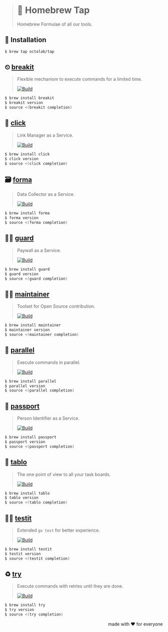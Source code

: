 > # 🤖 Homebrew Tap
>
> Homebrew Formulae of all our tools.

## 🧩 Installation

```bash
$ brew tap octolab/tap
```

## ⏲ [breakit][breakit.promo.page]

> Flexible mechanism to execute commands for a limited time.
>
> [![Build][breakit.build.icon]][breakit.build.page]

```bash
$ brew install breakit
$ breakit version
$ source <(breakit completion)
```

[breakit.build.page]:       https://travis-ci.com/octolab/breakit
[breakit.build.icon]:       https://travis-ci.com/octolab/breakit.svg?branch=master
[breakit.promo.page]:       https://github.com/octolab/breakit

## 🔗 [click][click.promo.page]

> Link Manager as a Service.
>
> [![Build][click.build.icon]][click.build.page]

```bash
$ brew install click
$ click version
$ source <(click completion)
```

[click.build.page]:         https://travis-ci.com/octopot/click
[click.build.icon]:         https://travis-ci.com/octopot/click.svg?branch=master
[click.promo.page]:         https://github.com/octopot/click

## 🗃 [forma][forma.promo.page]

> Data Collector as a Service.
>
> [![Build][forma.build.icon]][forma.build.page]

```bash
$ brew install forma
$ forma version
$ source <(forma completion)
```

[forma.build.page]:         https://travis-ci.com/octopot/forma
[forma.build.icon]:         https://travis-ci.com/octopot/forma.svg?branch=master
[forma.promo.page]:         https://github.com/octopot/forma

## 💂‍♂️ [guard][guard.promo.page]

> Paywall as a Service.
>
> [![Build][guard.build.icon]][guard.build.page]

```bash
$ brew install guard
$ guard version
$ source <(guard completion)
```

[guard.build.page]:         https://travis-ci.com/octopot/guard
[guard.build.icon]:         https://travis-ci.com/octopot/guard.svg?branch=master
[guard.promo.page]:         https://github.com/octopot/guard

## 👨‍🔧 [maintainer][maintainer.promo.page]

> Toolset for Open Source contribution.
>
> [![Build][maintainer.build.icon]][maintainer.build.page]

```bash
$ brew install maintainer
$ maintainer version
$ source <(maintainer completion)
```

[maintainer.build.page]:    https://travis-ci.com/octomation/maintainer
[maintainer.build.icon]:    https://travis-ci.com/octomation/maintainer.svg?branch=master
[maintainer.promo.page]:    https://github.com/octomation/maintainer

## 🚦 [parallel][parallel.promo.page]

> Execute commands in parallel.
>
> [![Build][parallel.build.icon]][parallel.build.page]

```bash
$ brew install parallel
$ parallel version
$ source <(parallel completion)
```

[parallel.build.page]:      https://travis-ci.com/octolab/parallel
[parallel.build.icon]:      https://travis-ci.com/octolab/parallel.svg?branch=master
[parallel.promo.page]:      https://github.com/octolab/parallel

## 👮 [passport][passport.promo.page]

> Person Identifier as a Service.
>
> [![Build][passport.build.icon]][passport.build.page]

```bash
$ brew install passport
$ passport version
$ source <(passport completion)
```

[passport.build.page]:      https://travis-ci.com/octopot/passport
[passport.build.icon]:      https://travis-ci.com/octopot/passport.svg?branch=master
[passport.promo.page]:      https://github.com/octopot/passport

## 🧐 [tablo][tablo.promo.page]

> The one point of view to all your task boards.
>
> [![Build][tablo.build.icon]][tablo.build.page]

```bash
$ brew install tablo
$ tablo version
$ source <(tablo completion)
```

[tablo.build.page]:         https://travis-ci.com/octopot/tablo
[tablo.build.icon]:         https://travis-ci.com/octopot/tablo.svg?branch=master
[tablo.promo.page]:         https://github.com/octopot/tablo

## 👨‍🍳 [testit][testit.promo.page]

> Extended `go test` for better experience.
>
> [![Build][testit.build.icon]][testit.build.page]

```bash
$ brew install testit
$ testit version
$ source <(testit completion)
```

[testit.build.page]:        https://travis-ci.com/octolab/testit
[testit.build.icon]:        https://travis-ci.com/octolab/testit.svg?branch=master
[testit.promo.page]:        https://github.com/octolab/testit

## ♻️ [try][try.promo.page]

> Execute commands with retries until they are done.
>
> [![Build][try.build.icon]][try.build.page]

```bash
$ brew install try
$ try version
$ source <(try completion)
```

[try.build.page]:           https://travis-ci.com/octolab/try
[try.build.icon]:           https://travis-ci.com/octolab/try.svg?branch=master
[try.promo.page]:           https://github.com/octolab/try

<p align="right">made with ❤️ for everyone</p>
